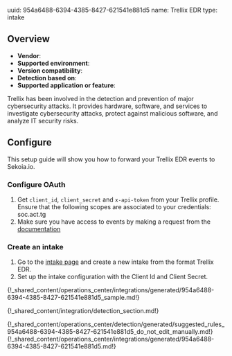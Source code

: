 uuid: 954a6488-6394-4385-8427-621541e881d5
name: Trellix EDR
type: intake

## Overview
- **Vendor**:
- **Supported environment**:
- **Version compatibility**:
- **Detection based on**:
- **Supported application or feature**:

Trellix has been involved in the detection and prevention of major cybersecurity attacks. It provides hardware, software, and services to investigate cybersecurity attacks, protect against malicious software, and analyze IT security risks.



## Configure

This setup guide will show you how to forward your Trellix EDR events to Sekoia.io.

### Configure OAuth

1. Get `client_id`, `client_secret` and `x-api-token` from your Trellix profile. Ensure that the following scopes are associated to your credentials: soc.act.tg
2. Make sure you have access to events by making a request from the [documentation](https://developer.manage.trellix.com/mvision/apis/threats)

### Create an intake

1. Go to the [intake page](https://app.sekoia.io/operations/intakes) and create a new intake from the format Trellix EDR. 
2. Set up the intake configuration with the Client Id and Client Secret. 

{!_shared_content/operations_center/integrations/generated/954a6488-6394-4385-8427-621541e881d5_sample.md!}


{!_shared_content/integration/detection_section.md!}

{!_shared_content/operations_center/detection/generated/suggested_rules_954a6488-6394-4385-8427-621541e881d5_do_not_edit_manually.md!}
{!_shared_content/operations_center/integrations/generated/954a6488-6394-4385-8427-621541e881d5.md!}
